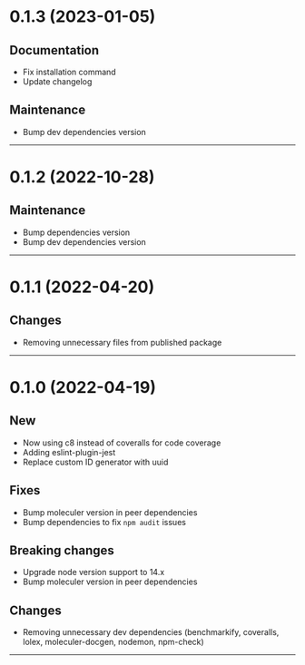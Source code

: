 <a name="0.1.3"></a>
# 0.1.3 (2023-01-05)

## Documentation

* Fix installation command
* Update changelog

## Maintenance

* Bump dev dependencies version

--------------------------------------------------

<a name="0.1.2"></a>
# 0.1.2 (2022-10-28)

## Maintenance

* Bump dependencies version
* Bump dev dependencies version

--------------------------------------------------

<a name="0.1.1"></a>
# 0.1.1 (2022-04-20)

## Changes

* Removing unnecessary files from published package

--------------------------------------------------

<a name="0.1.0"></a>
# 0.1.0 (2022-04-19)

## New

* Now using c8 instead of coveralls for code coverage
* Adding eslint-plugin-jest
* Replace custom ID generator with uuid

## Fixes

* Bump moleculer version in peer dependencies
* Bump dependencies to fix `npm audit` issues

## Breaking changes

* Upgrade node version support to 14.x
* Bump moleculer version in peer dependencies

## Changes

* Removing unnecessary dev dependencies (benchmarkify, coveralls, lolex, moleculer-docgen, nodemon, npm-check)

--------------------------------------------------
